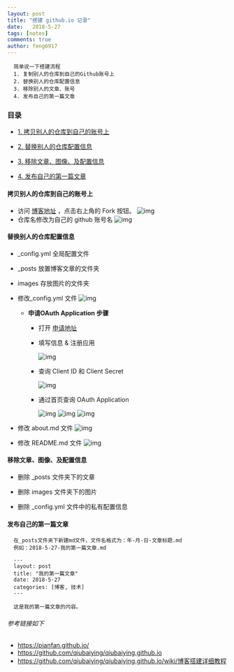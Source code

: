 ```yaml
---
layout: post
title: "搭建 github.io 记录"
date:   2018-5-27
tags: [notes]
comments: true
author: feng6917
---
```


  ```
    简单说一下搭建流程
    1. 复制别人的仓库到自己的Github账号上
    2. 替换别人的仓库配置信息
    3. 移除别人的文章、账号
    4. 发布自己的第一篇文章
  ```

<!-- more -->

### 目录

- [1. 拷贝别人的仓库到自己的账号上](#拷贝别人的仓库到自己的账号上)

- [2. 替换别人的仓库配置信息](#替换别人的仓库配置信息)

- [3. 移除文章、图像、及配置信息](#移除文章、图像、及配置信息)

- [4. 发布自己的第一篇文章](#发布自己的第一篇文章)

#### 拷贝别人的仓库到自己的账号上

- 访问 [博客地址](https://github.com/feng6917/feng6917.github.io) ，点击右上角的 Fork 按钮。
  ![img](../images/2018-5-27/1.png)
- 仓库名修改为自己的 github 账号名
  ![img](../images/2018-5-27/2.png)  

#### 替换别人的仓库配置信息

- _config.yml 全局配置文件
- _posts 放置博客文章的文件夹
- images 存放图片的文件夹

- 修改_config.yml 文件
  ![img](../images/2018-5-27/3.png)  

  - **申请OAuth Application 步骤**
    - 打开 [申请地址](https://github.com/settings/applications/new)

    - 填写信息 & 注册应用

      ![img](../images/2018-5-27/6.png)  

    - 查询 Client ID 和 Client Secret

      ![img](../images/2018-5-27/10.png)  

    - 通过首页查询 OAuth Application

      ![img](../images/2018-5-27/7.png)
      ![img](../images/2018-5-27/8.png)
      ![img](../images/2018-5-27/9.png)
  
- 修改 about.md 文件
  ![img](../images/2018-5-27/4.png)  

- 修改 README.md 文件
  ![img](../images/2018-5-27/5.png)  

#### 移除文章、图像、及配置信息

- 删除 _posts 文件夹下的文章

- 删除 images 文件夹下的图片

- 删除 _config.yml 文件中的私有配置信息

#### 发布自己的第一篇文章

  ```
    在_posts文件夹下新建md文件，文件名格式为：年-月-日-文章标题.md
    例如：2018-5-27-我的第一篇文章.md

    ---
    layout: post
    title: "我的第一篇文章"
    date: 2018-5-27
    categories: [博客, 技术]
    ---

    这是我的第一篇文章的内容。

  ```

###### 参考链接如下

- <https://pianfan.github.io/>
- <https://github.com/qiubaiying/qiubaiying.github.io>
- <https://github.com/qiubaiying/qiubaiying.github.io/wiki/博客搭建详细教程>
